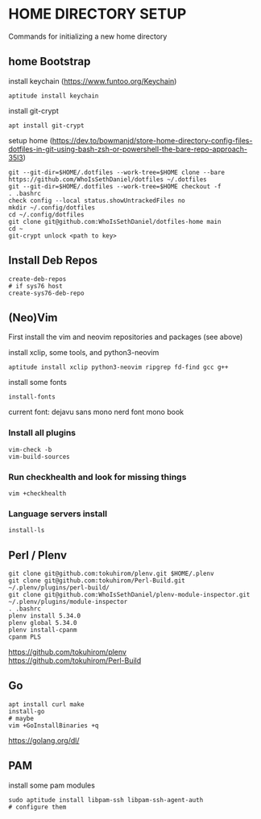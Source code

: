 # HOME DIRECTORY SETUP

Commands for initializing a new home directory

## home Bootstrap

install keychain (https://www.funtoo.org/Keychain)
```
aptitude install keychain
```

install git-crypt
```
apt install git-crypt
```

setup home (https://dev.to/bowmanjd/store-home-directory-config-files-dotfiles-in-git-using-bash-zsh-or-powershell-the-bare-repo-approach-35l3)
```
git --git-dir=$HOME/.dotfiles --work-tree=$HOME clone --bare https://github.com/WhoIsSethDaniel/dotfiles ~/.dotfiles
git --git-dir=$HOME/.dotfiles --work-tree=$HOME checkout -f
. .bashrc
check config --local status.showUntrackedFiles no
mkdir ~/.config/dotfiles
cd ~/.config/dotfiles
git clone git@github.com:WhoIsSethDaniel/dotfiles-home main
cd ~
git-crypt unlock <path to key>
```

## Install Deb Repos

```
create-deb-repos
# if sys76 host
create-sys76-deb-repo
```

## (Neo)Vim

First install the vim and neovim repositories and packages (see above)

install xclip, some tools, and python3-neovim
```
aptitude install xclip python3-neovim ripgrep fd-find gcc g++
```

install some fonts
```
install-fonts
```
current font: dejavu sans mono nerd font mono book

### Install all plugins
```
vim-check -b
vim-build-sources
```

### Run checkhealth and look for missing things
```
vim +checkhealth
```

### Language servers install

```
install-ls
```

## Perl / Plenv

```
git clone git@github.com:tokuhirom/plenv.git $HOME/.plenv
git clone git@github.com:tokuhirom/Perl-Build.git ~/.plenv/plugins/perl-build/
git clone git@github.com:WhoIsSethDaniel/plenv-module-inspector.git ~/.plenv/plugins/module-inspector
. .bashrc
plenv install 5.34.0
plenv global 5.34.0
plenv install-cpanm
cpanm PLS
```
https://github.com/tokuhirom/plenv <br>
https://github.com/tokuhirom/Perl-Build

## Go

```
apt install curl make
install-go
# maybe
vim +GoInstallBinaries +q  
```
https://golang.org/dl/

## PAM

install some pam modules 
```
sudo aptitude install libpam-ssh libpam-ssh-agent-auth
# configure them
```
